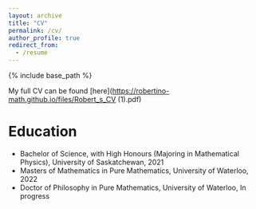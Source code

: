 ```yaml
---
layout: archive
title: "CV"
permalink: /cv/
author_profile: true
redirect_from:
  - /resume
---
```


{% include base_path %}

My full CV can be found [here](https://robertino-math.github.io/files/Robert_s_CV (1).pdf)

Education
======
* Bachelor of Science, with High Honours (Majoring in Mathematical Physics), University of Saskatchewan, 2021
* Masters of Mathematics in Pure Mathematics, University of Waterloo, 2022
* Doctor of Philosophy in Pure Mathematics, University of Waterloo, In progress




  
  

